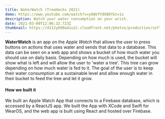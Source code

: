 ```yaml
---
title: WaterWatch (TreeHacks 2021)
demo: https://www.youtube.com/watch?v=yOAbfYdX8DY&t=1s
description: Watch your water consumption on your wrist.
date: 2021-03-09T12:06:32.723Z
thumbnail: https://d112y698adiu2z.cloudfront.net/photos/production/software_thumbnail_photos/001/398/053/datas/medium.png
---
```

**WaterWatch** is an app on the *Apple Watch* that allows the user to press buttons on actions that uses water and sends that data to a database. This data can be seen on a web app and shows a bucket of how much water you should use on daily basis. Depending on how much is used, the bucket will show what is left and will allow the user to 'water a tree'. This tree can grow depending on how much water is fed to it. The goal of the user is to keep their water consumption at a sustainable level and allow enough water in their bucket to feed the tree and let it grow.

#### How we built it

We built an Apple Watch App that connects to a Firebase database, which is accessed by a ReactJS app. We built the App with XCode and Swift for WearOS, and the web app is built using React and hosted over Firebase.